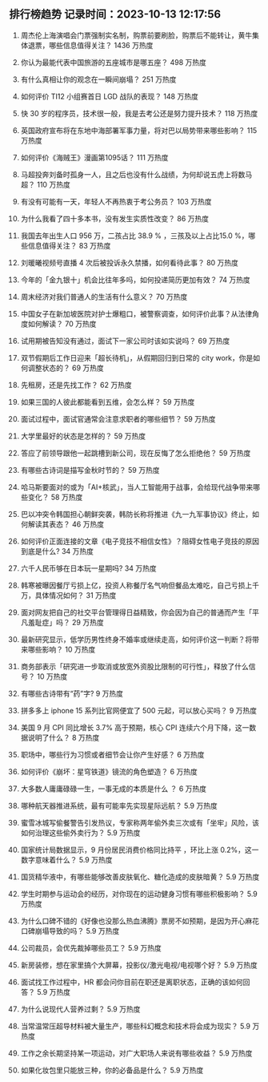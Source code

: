 
## 排行榜趋势 记录时间：2023-10-13 12:17:56
  
  1. 周杰伦上海演唱会门票强制实名制，购票前要刷脸，购票后不能转让，黄牛集体退票，哪些信息值得关注？ 1436 万热度
    
  2. 你认为最能代表中国旅游的五座城市是哪五座？ 498 万热度
    
  3. 有什么真相让你的观念在一瞬间崩塌？ 251 万热度
    
  4. 如何评价 TI12 小组赛首日 LGD 战队的表现？ 148 万热度
    
  5. 快 30 岁的程序员，技术很一般，我是去考公还是努力提升技术？ 118 万热度
    
  6. 英国政府宣布将在东地中海部署军事力量，将对巴以局势带来哪些影响？ 115 万热度
    
  7. 如何评价《海贼王》漫画第1095话？ 111 万热度
    
  8. 马超投奔刘备时孤身一人，且之后也没有什么战绩，为何却说五虎上将数马超？ 110 万热度
    
  9. 有没有可能有一天，年轻人不再热衷于考公务员？ 103 万热度
    
  10. 为什么我看了四十多本书，没有发生实质性改变？ 86 万热度
    
  11. 我国去年出生人口 956 万，二孩占比 38.9 % ，三孩及以上占比15.0 %，哪些信息值得关注？ 83 万热度
    
  12. 刘暖曦视频号直播 4 次后被投诉永久禁播，如何看待此事？ 80 万热度
    
  13. 今年的「金九银十」机会比往年多吗，如何投递简历更加有效？ 74 万热度
    
  14. 周末经济对我们普通人的生活有什么意义？ 70 万热度
    
  15. 中国女子在新加坡医院对护士爆粗口，被警察调查，如何评价此事？从法律角度如何解读？ 70 万热度
    
  16. 试用期被告知没有通过，面试下一家公司时该如实说吗？ 69 万热度
    
  17. 双节假期后工作日迎来「超长待机」，从假期回归到日常的 city work，你是如何调整状态的？ 69 万热度
    
  18. 先租房，还是先找工作？ 62 万热度
    
  19. 如果三国的人彼此都能看到五维，会怎么样？ 59 万热度
    
  20. 面试过程中，面试官通常会注意求职者的哪些细节？ 59 万热度
    
  21. 大学里最好的状态是怎样的？ 59 万热度
    
  22. 答应了前领导跟他一起跳槽到新公司，现在反悔了怎么拒绝他？ 59 万热度
    
  23. 有哪些古诗词是描写金秋时节的？ 59 万热度
    
  24. 哈马斯要面对的或为「AI+核武」，当人工智能用于战事，会给现代战争带来哪些变化？ 58 万热度
    
  25. 巴以冲突令韩国担心朝鲜突袭，韩防长称将推进《九一九军事协议》终止，如何解读其表态？ 46 万热度
    
  26. 如何评价正面连接的文章《电子竞技不相信女性》？阻碍女性电子竞技的原因到底是什么? 34 万热度
    
  27. 六千人民币够在日本玩一星期吗? 34 万热度
    
  28. 韩寒被曝因餐厅亏损上亿，投资人称餐厅名气响但餐品太难吃，自己亏损上千万，具体情况如何？ 31 万热度
    
  29. 面对网友把自己的社交平台管理得日益精致，你会因为自己的普通而产生「平凡羞耻症」吗？ 29 万热度
    
  30. 最新研究显示，低学历男性终身不婚率或继续走高，如何评价这一判断？将带来哪些影响？ 10 万热度
    
  31. 商务部表示「研究进一步取消或放宽外资股比限制的可行性」，释放了什么信号？ 10 万热度
    
  32. 有哪些古诗带有“药”字? 9 万热度
    
  33. 拼多多上 iphone 15 系列比官网便宜了 500 元起，可以放心买吗？ 9 万热度
    
  34. 美国 9 月 CPI 同比增长 3.7% 高于预期，核心 CPI 连续六个月下降，这一数据说明了什么？ 8 万热度
    
  35. 职场中，哪些行为习惯或者细节会让你产生好感？ 6 万热度
    
  36. 如何评价《崩坏：星穹铁道》镜流的角色塑造？ 6 万热度
    
  37. 大多数人庸庸碌碌一生，一事无成的本质是什么 ？ 6 万热度
    
  38. 哪种航天器推进系统，最有可能率先实现星际远航？ 5.9 万热度
    
  39. 蜜雪冰城写偷餐警告引发热议，专家称两年偷外卖三次或有「坐牢」风险，该如何治理这些偷外卖行为？ 5.9 万热度
    
  40. 国家统计局数据显示，9 月份居民消费价格同比持平 ，环比上涨 0.2%，这一数字意味着什么？ 5.9 万热度
    
  41. 国货精华液中，有哪些能够改善皮肤氧化、糖化造成的皮肤暗黄？ 5.9 万热度
    
  42. 学生时期参与运动会的经历，对你现在的运动健身习惯有哪些积极影响？ 5.9 万热度
    
  43. 为什么口碑不错的《好像也没那么热血沸腾》票房不如预期，是因为开心麻花口碑崩塌导致的吗？ 5.9 万热度
    
  44. 公司裁员，会优先裁掉哪些员工？ 5.9 万热度
    
  45. 新房装修，想在家里搞个大屏幕，投影仪/激光电视/电视哪个好？ 5.9 万热度
    
  46. 面试找工作过程中，HR 都会问你目前在职还是离职状态，正确的该如何回答？ 5.9 万热度
    
  47. 为什么说现代人营养过剩？ 5.9 万热度
    
  48. 当常温常压超导材料被大量生产，哪些科幻概念和技术将会成为现实？ 5.9 万热度
    
  49. 工作之余长期坚持某一项运动，对广大职场人来说有哪些收益？ 5.9 万热度
    
  50. 如果化妆包里只能放三种，你的必备品是什么？ 5.9 万热度
    